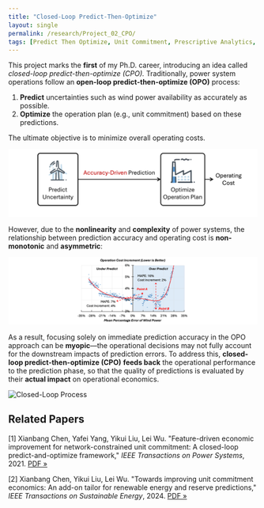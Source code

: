 ```yaml
---
title: "Closed-Loop Predict-Then-Optimize"
layout: single
permalink: /research/Project_02_CPO/
tags: [Predict Then Optimize, Unit Commitment, Prescriptive Analytics, Value-Oriented Prediction, Bi-Level Mixed-Integer Programming]
---
```


This project marks the **first** of my Ph.D. career, introducing an idea called *closed-loop predict-then-optimize (CPO).* Traditionally, power system operations follow an **open-loop predict-then-optimize (OPO)** process:
1. **Predict** uncertainties such as wind power availability as accurately as possible.
2. **Optimize** the operation plan (e.g., unit commitment) based on these predictions.

The ultimate objective is to minimize overall operating costs.

![Open-Loop Process](/assets/images/Project_02_Fig02_OPO.gif)

However, due to the **nonlinearity** and **complexity** of power systems, the relationship between prediction accuracy and operating cost is **non-monotonic** and **asymmetric**:

![Accuracy–Cost Relationship](/assets/images/Project_02_Fig03_Trend.gif)

As a result, focusing solely on immediate prediction accuracy in the OPO approach can be **myopic**—the operational decisions may not fully account for the downstream impacts of prediction errors. To address this, **closed-loop predict-then-optimize (CPO)** **feeds back** the operational performance to the prediction phase, so that the quality of predictions is evaluated by their **actual impact** on operational economics.

![Closed-Loop Process](/assets/images/Project_02_Fig04_Title.gif)


## Related Papers

[1] Xianbang Chen, Yafei Yang, Yikui Liu, Lei Wu. "Feature-driven economic improvement for network-constrained unit commitment: A closed-loop predict-and-optimize framework," *IEEE Transactions on Power Systems*, 2021. [PDF »](/assets/papers/Project_02_Paper_01.pdf)

[2] Xianbang Chen, Yikui Liu, Lei Wu. "Towards improving unit commitment economics: An add-on tailor for renewable energy and reserve predictions," *IEEE Transactions on Sustainable Energy*, 2024. [PDF »](/assets/papers/Project_02_Paper_02.pdf)
